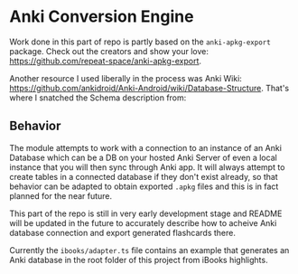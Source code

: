 # Anki Conversion Engine

Work done in this part of repo is partly based on the `anki-apkg-export` package. Check out the creators and show your love: https://github.com/repeat-space/anki-apkg-export.

Another resource I used liberally in the process was Anki Wiki: https://github.com/ankidroid/Anki-Android/wiki/Database-Structure. That's where I snatched the Schema description from:

## Behavior

The module attempts to work with a connection to an instance of an Anki Database which can be a DB on your hosted Anki Server of even a local instance that you will then sync through Anki app. It will always attempt to create tables in a connected database if they don't exist already, so that behavior can be adapted to obtain exported `.apkg` files and this is in fact planned for the near future.

This part of the repo is still in very early development stage and README will be updated in the future to accurately describe how to acheive Anki database connection and export generated flashcards there.

Currently the `ibooks/adapter.ts` file contains an example that generates an Anki database in the root folder of this project from iBooks highlights.